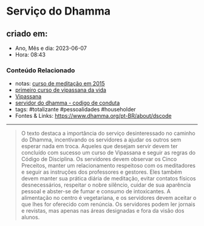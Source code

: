 # Serviço do Dhamma

## criado em: 
-  Ano, Mês e dia: 2023-06-07
- Hora: 08:43

### Conteúdo Relacionado
- notas: [curso de meditação em 2015](curso%20de%20meditação%20em%202015.md)
- [primeiro curso de vipassana da vida](primeiro%20curso%20de%20vipassana%20da%20vida.md)
- [Vipassana](Vipassana)
- [servidor do dhamma - codigo de conduta](../0%20-%20NOTAS%20PASSAGEIRAS/servidor%20do%20dhamma%20-%20codigo%20de%20conduta.md)
- tags: #totalizante #pessoalidades #householder 
- Fontes & Links:  https://www.dhamma.org/pt-BR/about/dscode
---

> O texto destaca a importância do serviço desinteressado no caminho do Dhamma, incentivando os servidores a ajudar os outros sem esperar nada em troca. 
> Aqueles que desejam servir devem ter concluído com sucesso um curso de Vipassana e seguir as regras do Código de Disciplina. 
> Os servidores devem observar os Cinco Preceitos, manter um relacionamento respeitoso com os meditadores e seguir as instruções dos professores e gestores. Eles também devem manter sua prática diária de meditação, evitar contatos físicos desnecessários, respeitar o nobre silêncio, cuidar de sua aparência pessoal e abster-se de fumar e consumo de intoxicantes. A alimentação no centro é vegetariana, e os servidores devem aceitar o que lhes for oferecido com renúncia. 
> Os servidores podem ler jornais e revistas, mas apenas nas áreas designadas e fora da visão dos alunos.

